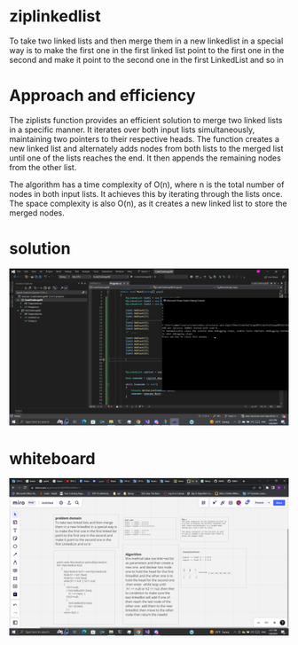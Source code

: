 # ziplinkedlist

To take two linked lists and then merge them in a new linkedlist in a special way is to make the first one in the first linked list point to the first one in the second and make it point to the second one in the first LinkedList and so in

# Approach and efficiency

The ziplists function provides an efficient solution to merge two linked lists in a specific manner. It iterates over both input lists simultaneously, maintaining two pointers to their respective heads. The function creates a new linked list and alternately adds nodes from both lists to the merged list until one of the lists reaches the end. It then appends the remaining nodes from the other list.

The algorithm has a time complexity of O(n), where n is the total number of nodes in both input lists. It achieves this by iterating through the lists once. The space complexity is also O(n), as it creates a new linked list to store the merged nodes.

# solution

![](./solutionchallenge08.png)

# whiteboard

![](./whiteboard08.png)
